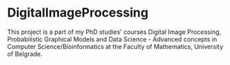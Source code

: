 # DigitalImageProcessing
This project is a part of my PhD studies' courses Digital Image Processing, Probabilistic Graphical Models and Data Science - Advanced concepts in Computer Science/Bioinformatics at the Faculty of Mathematics, University of Belgrade.
